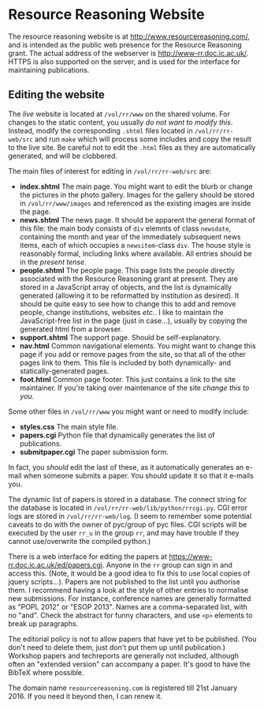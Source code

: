 Resource Reasoning Website
==========================
The resource reasoning website is at http://www.resourcereasoning.com/, and is intended as the public web presence for the Resource Reasoning grant.
The actual address of the webserver is http://www-rr.doc.ic.ac.uk/.
HTTPS is also supported on the server, and is used for the interface for maintaining publications.

Editing the website
-------------------
The _live_ website is located at `/vol/rr/www` on the shared volume.
For changes to the static content, you usually _do not want to modify this_.
Instead, modify the corresponding `.shtml` files located in `/vol/rr/rr-web/src` and run `make` which will process some includes and copy the result to the live site.
Be careful not to edit the `.html` files as they are automatically generated, and will be clobbered.

The main files of interest for editing in `/vol/rr/rr-web/src` are:
  * **index.shtml** The main page.
    You might want to edit the blurb or change the pictures in the photo gallery.
    Images for the gallery should be stored in `/vol/rr/www/images` and referenced as the existing images are inside the page.
  * **news.shtml** The news page.
    It should be apparent the general format of this file: the main body consists of `div` elemnts of class `newsdate`, containing the month and year of the immediately subsequent news items, each of which occupies a `newsitem`-class `div`.
    The house style is reasonably formal, including links where available.
    All entries should be in the _present tense_.
  * **people.shtml** The people page.
    This page lists the people directly associated with the Resource Reasoning grant at present.
    They are stored in a JavaScript array of objects, and the list is dynamically generated (allowing it to be reformatted by institution as desired).
    It should be quite easy to see how to change this to add and remove people, change institutions, websites _etc._.
    I like to maintain the JavaScript-free list in the page (just in case...), usually by copying the generated html from a browser.
  * **support.shtml** The support page.
    Should be self-explanatory.
  * **nav.html** Common navigational elements.
    You might want to change this page if you add or remove pages from the site, so that all of the other pages link to them.
    This file is included by both dynamically- and statically-generated pages.
  * **foot.html** Common page footer.
    This just contains a link to the site maintainer.
    If you're taking over maintenance of the site _change this to you_.

Some other files in `/vol/rr/www` you might want or need to modify include:
  * **styles.css** The main style file.
  * **papers.cgi** Python file that dynamically generates the list of publications.
  * **submitpaper.cgi** The paper submission form.

In fact, you _should_ edit the last of these, as it automatically generates an e-mail when someone submits a paper.
You should update it so that it e-mails you.

The dynamic list of papers is stored in a database.
The connect string for the database is located in `/vol/rr/rr-web/lib/python/rrcgi.py`.
CGI error logs are stored in `/vol/rr/rr-web/log`.
(I seem to remember some potential caveats to do with the owner of pyc/group of pyc files.
CGI scripts will be executed by the user `rr_u` in the group `rr`, and may have trouble if they cannot use/overwrite the compiled python.)

There is a web interface for editing the papers at https://www-rr.doc.ic.ac.uk/ed/papers.cgi.
Anyone in the `rr` group can sign in and access this.
(Note, it would be a good idea to fix this to use local copies of jquery scripts...).
Papers are not published to the list until you authorise them.
I recommend having a look at the style of other entries to normalise new submissions.
For instance, conference names are generally formatted as "POPL 2012" or "ESOP 2013".
Names are a comma-separated list, with no "and".
Check the abstract for funny characters, and use `<p>` elements to break up paragraphs.

The editorial policy is not to allow papers that have yet to be published.
(You don't need to delete them, just don't put them up until publication.)
Workshop papers and techreports are generally not included, although often an "extended version" can accompany a paper.
It's good to have the BibTeX where possible.

The domain name `resourcereasoning.com` is registered till 21st January 2016.
If you need it beyond then, I can renew it.
